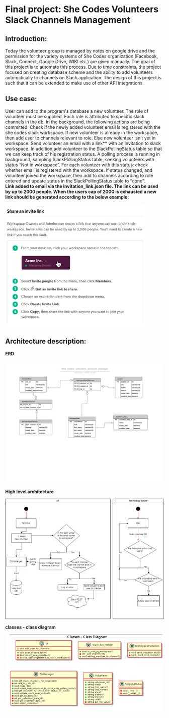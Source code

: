 # Final project: She Codes Volunteers Slack Channels Management 

## Introduction:

Today the volunteer group is managed by notes on google drive and the permission for the variety systems of She Codes organization (Facebook, Slack, Connect, Google Drive, WIKI etc.) are given manually.
The goal of this project is to automate this process. Due to time constraints, the project focused on creating database scheme and the ability to add volunteers automatically to channels on Slack application. The design of this project is such that it can be extended to make use of other API integrations.

## Use case:

User can add to the program's database a new volunteer. The role of volunteer must be supplied.
Each role is  attributed to specific slack channels in the db.
In the background, the following actions are being committed:
Check if the newly added volunteer email is registered with the she codes slack workspace.
If new volunteer is already in the workspace, then add user to channels relevant to role.
Else new volunteer isn’t yet in workspace. Send volunteer an email with a link** with an invitation to slack workspace. In addition,add volunteer to the SlackPollingStatus table so that we can keep track of his registration status.
A polling process is running in background, sampling SlackPollingStatus table, seeking volunteers with status “Not in workspace”.
For each volunteer with this status: check whether email is registered with the workspace. If status changed, and volunteer joined the workspace, then add to channels according to role entered and update status in the SlackPollingStatus  table to “done”.  
__Link added to email via the invitation_link.json file. The link can be used by up to 2000 people. When the users cap of 2000 is exhausted a new link should be generated according to the below example:__

![From invitation link creation guide of slack](/images/invitation_link.png)

## Architecture description:
__ERD__  

![ERD](/images/She_codes_volunteer_account_manager.png)

__High level architecture__  

![High level architecture](/images/SheCodes_user_manager_Diagram.jpg)

__classes - class diagram__  

![classes - class diagram](/images/classes_class_diagram.png)


